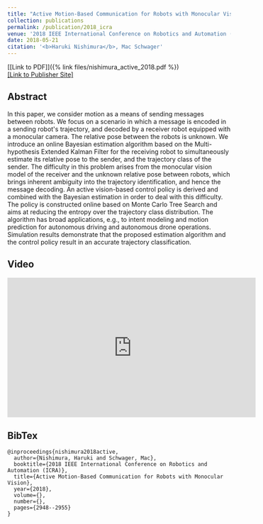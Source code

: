 ```yaml
---
title: "Active Motion-Based Communication for Robots with Monocular Vision"
collection: publications
permalink: /publication/2018_icra
venue: '2018 IEEE International Conference on Robotics and Automation (ICRA)'
date: 2018-05-21
citation: '<b>Haruki Nishimura</b>, Mac Schwager'
---
```


[[Link to PDF]]({% link files/nishimura_active_2018.pdf %}) 
<br>
[[Link to Publisher Site]](https://ieeexplore.ieee.org/document/8463152)


## Abstract
In this paper, we consider motion as a means of sending messages between robots. We focus on a scenario in which a 
message is encoded in a sending robot's trajectory, and decoded by a receiver robot equipped with a monocular camera. 
The relative pose between the robots is unknown. We introduce an online Bayesian estimation algorithm based on the 
Multi-hypothesis Extended Kalman Filter for the receiving robot to simultaneously estimate its relative pose to the 
sender, and the trajectory class of the sender. The difficulty in this problem arises from the monocular vision model 
of the receiver and the unknown relative pose between robots, which brings inherent ambiguity into the trajectory 
identification, and hence the message decoding. An active vision-based control policy is derived and combined with the 
Bayesian estimation in order to deal with this difficulty. The policy is constructed online based on Monte Carlo Tree 
Search and aims at reducing the entropy over the trajectory class distribution. The algorithm has broad applications, 
e.g., to intent modeling and motion prediction for autonomous driving and autonomous drone operations. 
Simulation results demonstrate that the proposed estimation algorithm and the control policy result in an accurate 
trajectory classification.


## Video
<iframe width="560" height="315" src="https://www.youtube.com/embed/u4HxiA2d2IQ" title="YouTube video player" 
frameborder="0" allow="accelerometer; autoplay; clipboard-write; encrypted-media; gyroscope; picture-in-picture" 
allowfullscreen></iframe>


## BibTex
```
@inproceedings{nishimura2018active, 
  author={Nishimura, Haruki and Schwager, Mac}, 
  booktitle={2018 IEEE International Conference on Robotics and Automation (ICRA)}, 
  title={Active Motion-Based Communication for Robots with Monocular Vision}, 
  year={2018}, 
  volume={}, 
  number={}, 
  pages={2948--2955}
}
```